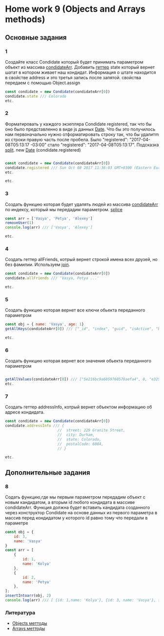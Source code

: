 # Home work 9 (Objects and Arrays methods)

## Основные задания

### 1

Создайте класс Condidate который будет принимать параметром объект из массива [condidateArr](https://github.com/Lobasya/HomeWorks/blob/master/HW9/condidateArr.js). Добавить [геттер](https://coryrylan.com/blog/javascript-es6-class-syntax#get-and-set) state который вернет шатат в котором живает наш кондидат. Информация о штате находится в свойстве address и это 
третья запись после запятой. свойства передаем с помощью Object.assign

```js
const condidate = new Condidate(condidateArr[0])
condidate.state /// Colorado
etc.
```

### 2

Форматировать у каждого экзепляра Condidate registered, так что бы оно было представленно в виде js данных [Date](https://developer.mozilla.org/ru/docs/Web/JavaScript/Reference/Global_Objects/Date). Что бы это получилось нам первоначально нужно отформатировать строку так, что бы удалитm из строки 
правую часть после пробела. Было "registered": "2017-04-08T05:13:17 -03:00" стало "registered": "2017-04-08T05:13:17".
Подсказка [split](https://developer.mozilla.org/ru/docs/Web/JavaScript/Reference/Global_Objects/String/split).
new [Date](https://developer.mozilla.org/ru/docs/Web/JavaScript/Reference/Global_Objects/Date) (condidate.registered)

```js

const condidate = new Condidate(condidateArr[0])
condidate.registered /// Sun Oct 08 2017 11:36:03 GMT+0300 (Eastern European Summer Time)
etc.

etc.
```

### 3

Создать функцию которая будет удалять людей из массива [condidateArr](https://github.com/Lobasya/HomeWorks/blob/master/HW9/condidateArr.js) 
по индексу, который мы передадим параметром. [splice](https://developer.mozilla.org/ru/docs/Web/JavaScript/Reference/Global_Objects/Array/splice)

```js
const arr = ['Vasya', 'Petya', 'Alexey']
removeUser(1)
console.log(arr) /// ['Vasya', 'Alexey']

etc.
```

### 4

Создать геттер allFriends, котрый вернет строкой имена всех друзей, но без фамилии. Используем [join](https://developer.mozilla.org/ru/docs/Web/JavaScript/Reference/Global_Objects/Array/join).

```js
const condidate = new Condidate(condidateArr[0])
condidate.allFriends /// 'Vasya, Petya ...'

etc.
```

### 5

Создать функцию которая вернет все ключи обьекта переданного параметром

```js
const obj = { name: 'Vasya', age: 1}
getAllKeys(condidateArr[0]) /// ["_id", "index", "guid", "isActive", "balance", "picture", "age", "eyeColor", "name", "gender", "company", "email", "phone", "address", "about", "registered", "latitude", "longitude", "tags", "friends", "greeting", "favoriteFruit"]

etc.
```

### 6

Создать функцию которая вернет все значения обьекта переданного параметром

```js

getAllValues(condidateArr[0]) /// ["5e216bc9a6059760578aefa4", 0, "e325a387-e1f4-4c1a-8df8-f188b06e3a2a", true, "$3,365.14", "http://placehold.it/32x32", 34, "brown", "Bernice Walton", "female", "EZENT", "bernicewalton@ezent.com", ... ]
etc.
```

### 7

Создать геттер addressInfo, котрый вернет объектом информацию об адресе кондидата.

```js
const condidate = new Condidate(condidateArr[0])
condidate.addressInfo /// {
                        //  street: 229 Granite Street,
                        //  city: Durham,
                        //  state: Colorado,
                        //  postalCode: 6084,
                        // }

etc.
```

## Дополнительные задания

### 8

Содать функцию,где мы первым параметром передадим объект с новым кандидатом, а вторым id любого кондидата в массиве condidateArr. Функция должна будет вставить кандидата созданного через конструктор Condidate на основе данных из первого параметра в массив перед кондидатом у которого id равно тому что передали в параметре


``` js
const obj = {
    id: 3,
    name: 'Vasya'
}
const arr = [
    {
        id: 1,
        name: 'Kolya'
    },
    {
        id: 2,
        name: 'Petya'
    },
];
insertIntoarr(obj, 2)
console.log(arr) /// [ {id: 1,name: 'Kolya'}, {id: 3, name: 'Vasya'}, {id: 2, name: 'Petya'} ]


```


### Литература

* [Objects меттоды](https://developer.mozilla.org/ru/docs/Web/JavaScript/Reference/Global_Objects/Object)
* [Arrays меттоды](https://developer.mozilla.org/ru/docs/Web/JavaScript/Reference/Global_Objects/Array)



